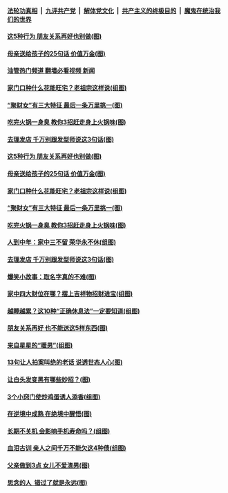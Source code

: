 ####  [法轮功真相](../../../../basic/blob/master/README.md?t=02270812) &nbsp;|&nbsp; [九评共产党](../../../../9ping.md/blob/master/README.md?t=02270812) &nbsp;|&nbsp; [解体党文化](../../../../jtdwh.md/blob/master/README.md?t=02270812)  &nbsp;|&nbsp; [共产主义的终极目的](../../../../gczydzjmd.md/blob/master/README.md?t=02270812) &nbsp;|&nbsp; [魔鬼在统治我们的世界](../../../../mgztzwmdsj.md/blob/master/README.md?t=02270812) 

#### [这5种行为 朋友关系再好也别做(图)](../pages/p8/1029844.md?t=02270812) 

#### [母亲送给孩子的25句话 价值万金(图)](../pages/p8/1029819.md?t=02270812) 

#### [油管热门频道 翻墙必看视频 新闻](http://129.146.143.75:81/youtube.html?02270812)

#### [家门口种什么花能旺宅？老祖宗这样说(组图)](../pages/p8/1029795.md?t=02270812) 

#### [“聚财女”有三大特征 最后一条万里挑一(图)](../pages/p8/1029766.md?t=02270812) 

#### [吃完火锅一身臭 教你3招赶走身上火锅味(图)](../pages/p8/1029762.md?t=02270812) 

#### [去理发店 千万别跟发型师说这3句话(图)](../pages/p8/1029697.md?t=02270812) 

#### [这5种行为 朋友关系再好也别做(图)](../pages/p8/1029844.md?t=02270812) 

#### [母亲送给孩子的25句话 价值万金(图)](../pages/p8/1029819.md?t=02270812) 

#### [家门口种什么花能旺宅？老祖宗这样说(组图)](../pages/p8/1029795.md?t=02270812) 

#### [“聚财女”有三大特征 最后一条万里挑一(图)](../pages/p8/1029766.md?t=02270812) 

#### [吃完火锅一身臭 教你3招赶走身上火锅味(图)](../pages/p8/1029762.md?t=02270812) 

#### [人到中年：家中三不留 荣华永不休(组图)](../pages/p8/1029708.md?t=02270812) 

#### [去理发店 千万别跟发型师说这3句话(图)](../pages/p8/1029697.md?t=02270812) 

#### [爆笑小故事：取名字真的不难(图)](../pages/p8/1029641.md?t=02270812) 

#### [家中四大财位在哪？摆上吉祥物招财进宝(组图)](../pages/p8/1029675.md?t=02270812) 

#### [越睡越累？这10种“正确休息法”一定要知道(组图)](../pages/p8/1029616.md?t=02270812) 

#### [朋友关系再好 也不能送这5样东西(图)](../pages/p8/1029452.md?t=02270812) 

#### [来自星星的“暖男”(组图)](../pages/p8/1029496.md?t=02270812) 

#### [13句让人拍案叫绝的老话 说透世态人心(图)](../pages/p8/1029603.md?t=02270812) 

#### [让白头发变黑有哪些妙招？(图)](../pages/p8/1029269.md?t=02270812) 

#### [3个小窍门使炒鸡蛋诱人添香(组图)](../pages/p8/1029374.md?t=02270812) 

#### [在逆境中成熟 在绝境中醒悟(图)](../pages/p8/1029547.md?t=02270812) 

#### [长期不关机 会影响手机寿命吗？(组图)](../pages/p8/1029087.md?t=02270812) 

#### [血泪古训 亲人之间千万不能欠这4种债(组图)](../pages/p8/1029460.md?t=02270812) 

#### [父亲做到3点 女儿不爱渣男(图)](../pages/p8/1028529.md?t=02270812) 

#### [思念的人 &nbsp;错过了就是永远(图)](../pages/p8/1029381.md?t=02270812) 

<img src='http://gfw-breaker.win/goodnews/indexes/p8.md' width='0px' height='0px'/>
